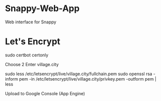 # Snappy-Web-App
Web interface for Snappy


# Let's Encrypt

sudo certbot certonly

Choose 2
Enter village.city

sudo less /etc/letsencrypt/live/village.city/fullchain.pem
sudo openssl rsa -inform pem -in /etc/letsencrypt/live/village.city/privkey.pem -outform pem | less

Upload to Google Console (App Engine)
